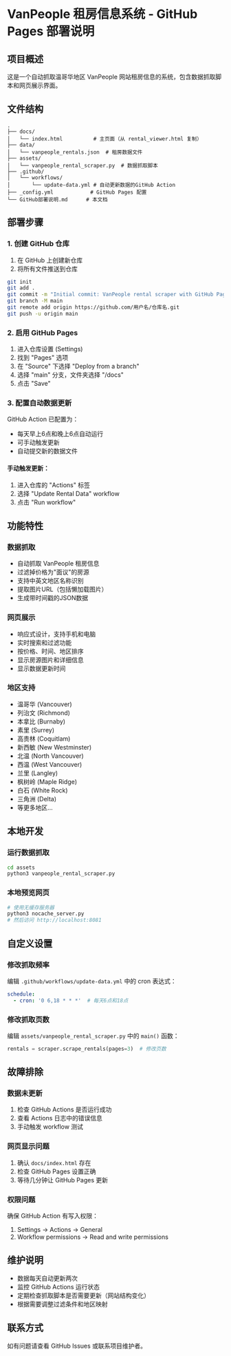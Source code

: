 # VanPeople 租房信息系统 - GitHub Pages 部署说明

## 项目概述

这是一个自动抓取温哥华地区 VanPeople 网站租房信息的系统，包含数据抓取脚本和网页展示界面。

## 文件结构

```
.
├── docs/
│   └── index.html          # 主页面（从 rental_viewer.html 复制）
├── data/
│   └── vanpeople_rentals.json  # 租房数据文件
├── assets/
│   └── vanpeople_rental_scraper.py  # 数据抓取脚本
├── .github/
│   └── workflows/
│       └── update-data.yml # 自动更新数据的GitHub Action
├── _config.yml            # GitHub Pages 配置
└── GitHub部署说明.md      # 本文档
```

## 部署步骤

### 1. 创建 GitHub 仓库

1. 在 GitHub 上创建新仓库
2. 将所有文件推送到仓库

```bash
git init
git add .
git commit -m "Initial commit: VanPeople rental scraper with GitHub Pages"
git branch -M main
git remote add origin https://github.com/用户名/仓库名.git
git push -u origin main
```

### 2. 启用 GitHub Pages

1. 进入仓库设置 (Settings)
2. 找到 "Pages" 选项
3. 在 "Source" 下选择 "Deploy from a branch"
4. 选择 "main" 分支，文件夹选择 "/docs"
5. 点击 "Save"

### 3. 配置自动数据更新

GitHub Action 已配置为：
- 每天早上6点和晚上6点自动运行
- 可手动触发更新
- 自动提交新的数据文件

#### 手动触发更新：
1. 进入仓库的 "Actions" 标签
2. 选择 "Update Rental Data" workflow
3. 点击 "Run workflow"

## 功能特性

### 数据抓取
- 自动抓取 VanPeople 租房信息
- 过滤掉价格为"面议"的房源
- 支持中英文地区名称识别
- 提取图片URL（包括懒加载图片）
- 生成带时间戳的JSON数据

### 网页展示
- 响应式设计，支持手机和电脑
- 实时搜索和过滤功能
- 按价格、时间、地区排序
- 显示房源图片和详细信息
- 显示数据更新时间

### 地区支持
- 温哥华 (Vancouver)
- 列治文 (Richmond)
- 本拿比 (Burnaby)
- 素里 (Surrey)
- 高贵林 (Coquitlam)
- 新西敏 (New Westminster)
- 北温 (North Vancouver)
- 西温 (West Vancouver)
- 兰里 (Langley)
- 枫树岭 (Maple Ridge)
- 白石 (White Rock)
- 三角洲 (Delta)
- 等更多地区...

## 本地开发

### 运行数据抓取
```bash
cd assets
python3 vanpeople_rental_scraper.py
```

### 本地预览网页
```bash
# 使用无缓存服务器
python3 nocache_server.py
# 然后访问 http://localhost:8081
```

## 自定义设置

### 修改抓取频率
编辑 `.github/workflows/update-data.yml` 中的 cron 表达式：
```yaml
schedule:
  - cron: '0 6,18 * * *'  # 每天6点和18点
```

### 修改抓取页数
编辑 `assets/vanpeople_rental_scraper.py` 中的 `main()` 函数：
```python
rentals = scraper.scrape_rentals(pages=3)  # 修改页数
```

## 故障排除

### 数据未更新
1. 检查 GitHub Actions 是否运行成功
2. 查看 Actions 日志中的错误信息
3. 手动触发 workflow 测试

### 网页显示问题
1. 确认 `docs/index.html` 存在
2. 检查 GitHub Pages 设置正确
3. 等待几分钟让 GitHub Pages 更新

### 权限问题
确保 GitHub Action 有写入权限：
1. Settings → Actions → General
2. Workflow permissions → Read and write permissions

## 维护说明

- 数据每天自动更新两次
- 监控 GitHub Actions 运行状态
- 定期检查抓取脚本是否需要更新（网站结构变化）
- 根据需要调整过滤条件和地区映射

## 联系方式

如有问题请查看 GitHub Issues 或联系项目维护者。